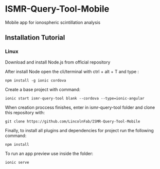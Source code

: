 # ISMR-Query-Tool-Mobile
Mobile app for ionospheric scintillation analysis

## Installation Tutorial

### Linux
Download and install Node.js from official repository

After install Node open the cli/terminal with ctrl + alt + T and type :
```
npm install -g ionic cordova
```

Create a base project with command:
```
ionic start ismr-query-tool blank --cordova --type=ionic-angular
```

When creation proccess finishes, enter in ismr-query-tool folder and clone this repository with:
```
git clone https://github.com/LincolnFab/ISMR-Query-Tool-Mobile
```

Finally, to install all plugins and dependencies for project run the following command:
```
npm install
```

To run an app preview use inside the folder:
```
ionic serve
```
